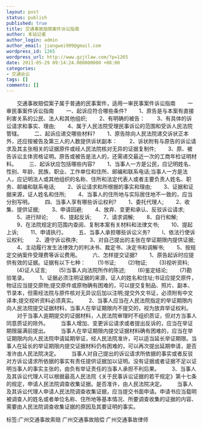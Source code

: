 ```yaml
---
layout: post
status: publish
published: true
title: 交通事故赔偿案件诉讼指南
author: 本站记者
author_login: admin
author_email: jiangwei909@gmail.com
wordpress_id: 1265
wordpress_url: http://www.gzjtlaw.com/?p=1265
date: 2011-05-29 09:14:24.000000000 +08:00
categories:
- 交通诉讼
tags: []
comments: []
---
```

　　交通事故赔偿案子属于普通的民事案件，适用一审民事案件诉讼指南 　　一审民事案件诉讼指南 　　一、起诉应符合哪些条件? 　　1、原告是与本案有直接利害关系的公民、法人和其他组织; 　　2、有明确的被告： 　　3、有具体的诉讼请求和事实、理由; 　　4、属于人民法院受理民事诉讼的范围和受诉人民法院管辖。 　　二、起诉应递交哪些材料? 　　1、原告除向人民法院递交诉状正本外，还应按被告及第三人的人数提供诉状副本： 　　2、诉状附有与原告的诉讼请求及其主张相关的证据原件或经人民法院核对无异的证据复制件; 　　3、原、被告诉讼主体资格证明。原告或被告是法人的，还需递交最近一次的工商年检证明材料。 　　三、起诉状应包括哪些内容? 　　1、当事人一方是公民，应记明姓名、性别、年龄、民族、职业、工作单位和住所、邮编和联系电话;当事人一方是法人，应记明法人或其他组织的名称、住所和法定代表人或者主要负责人姓名、职务、邮编和联系电话; 　　2、诉讼请求和所根据的事实和理由; 　　3、证据和证据来源，证人姓名和住所; 　　4、当事人的住所地与实际居住地不一致的，应当分别写明。 　　四、当事人享有哪些诉讼权利? 　　1、委托代理人; 　　2、收集、提供证据; 　　3、申请回避; 　　4、放弃、变更和承认、反驳诉讼请求; 　　5、进行辩论; 　　6、提起反诉; 　　7、请求调解; 　　8、自行和解; 　　9、在法院规定的范围内查阅、复制本案有关材料和法律文书; 　　10、提起上诉; 　　11、申请执行。 　　五、当事人承担哪些诉讼义务? 　　l、依法行使诉讼权利; 　　2、遵守诉讼秩序; 　　3、对自己提出的主张在举证期限内提供证据; 　　4、主动履行发生法律效力的判决书、裁定书、决定书和调解书; 　　5、按规定交纳案件受理费等诉讼费用。 　　六、怎样提交证据? 　　1、原告起诉时应提供有效的证据。证据有以下七种： 　　(1)书证; 　　(2)物证; 　　(3)视听资料; 　　(4)证人证言; 　　(5)当事人向法院所作的陈述; 　　(6)鉴定结论; 　　(7)勘验笔录。 　　1、证据必须注明证据的来源，证人的姓名和住址;书证应提交原件，物证应当提交原物;提交原件或原物确有困难的，可以提交复制品、照片、副本、节录本，但需经法院与原件核对无异议后加以注明;提交外文书证，必须附有中文译本;提交视听资料必须真实。 　　2、当事人应当在人民法院指定的举证期限内向人民法院提交证据材料，当事人在举证期限内不提交的，视为放弃举证权利。 　　对于当事人逾期提交的证据材料，人民法院审理时不组织质证，但对方当事人同意质证的除外。 　　当事人增加、变更诉讼请求或者提出反诉的，应当在举证期限届满前提出。 　　当事人在举证期限内提交证据材料确有困难的，应当在举证期限内向人民法院申请延期举证，经人民法院准许，可以适当延长举证期限。当事人在延长的举证期限内提交证据材料仍有困难的，可以再次提出延期申请，是否准许由人民法院决定。 　　当事人对自己提出的诉讼请求所依据的事实或者反驳对方诉讼请求所依据的事实有责任提供证据加以证明。没有证据或者证据不足以证明当事人的事实主张的，由负有举证责任的当事人承担不利后果。 　　3、当事人及其诉讼代理人可以根据最高人民法院《关于民事诉讼证据的若干规定》第十七条的规定，申请人民法院调查收集证据。是否准许，由人民法院决定。 　　当事人及其诉讼代理人申请人民法院调查收集证据，应当提交书面申请。申请书应当载明被调查人的姓名或者单位名称、住所地等基本情况、所要调查收集的证据的内容、需要由人民法院调查收集证据的原因及其要证明的事实。 标签:广州交通事故索赔 广州交通事故赔偿 广州交通事故律师
